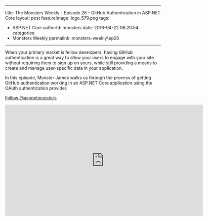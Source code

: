 
---
title: The Monsters Weekly - Episode 26 -  GitHub Authentication in ASP.NET Core
layout: post
featureImage: logo_579.png
tags: 
  - ASP.NET Core
authorId: monsters
date: 2016-04-22 06:20:54
categories:
  - Monsters Weekly
permalink: monsters-weekly\ep26
---

<p>When your primary market is fellow developers, having GitHub authentication is a great way to allow your users to engage with your site without requiring them to sign up on yours, while still providing a means to create and manage user-specific data in your application.</p><p>In this episode, Monster James walks us through the process of getting GitHub authentication working in an ASP.NET Core application using the OAuth authentication provider.&nbsp;</p><p><a class="twitter-follow-button" href="https://twitter.com/aspnetmonsters">Follow @aspnetmonsters</a></p> 

<!--more-->
<iframe src='https://channel9.msdn.com/Series/aspnetmonsters/Episode-26-GitHub-Authentication-in-ASPNET-Core/player' width='640' height='360' allowFullScreen frameBorder='0'></iframe>
